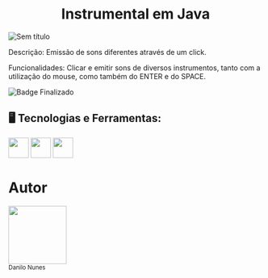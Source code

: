 ## <h1 align="center"> Instrumental em Java </h1>

![Sem título](https://user-images.githubusercontent.com/113385253/201413703-c7f75c57-5666-442a-9f2a-6de4cf10f187.jpg)




Descrição: Emissão de sons diferentes através de um click.

Funcionalidades: Clicar e emitir sons de diversos instrumentos, tanto com a utilização do mouse, como também do ENTER e do SPACE.

![Badge Finalizado](https://img.shields.io/badge/STATUS-FINALIZADO-green)

## 🖥️ Tecnologias e Ferramentas:

<img src="https://cdn.jsdelivr.net/gh/devicons/devicon/icons/javascript/javascript-original.svg" width="40" height="40"/> <img src="https://cdn.jsdelivr.net/gh/devicons/devicon/icons/css3/css3-original-wordmark.svg" width="40" height="40" /> <img src="https://cdn.jsdelivr.net/gh/devicons/devicon/icons/html5/html5-original-wordmark.svg" width="40" height="40" />

# Autor

<img src="https://avatars.githubusercontent.com/u/113385253?v=4" width=115><br><sub>Danilo Nunes</sub>

